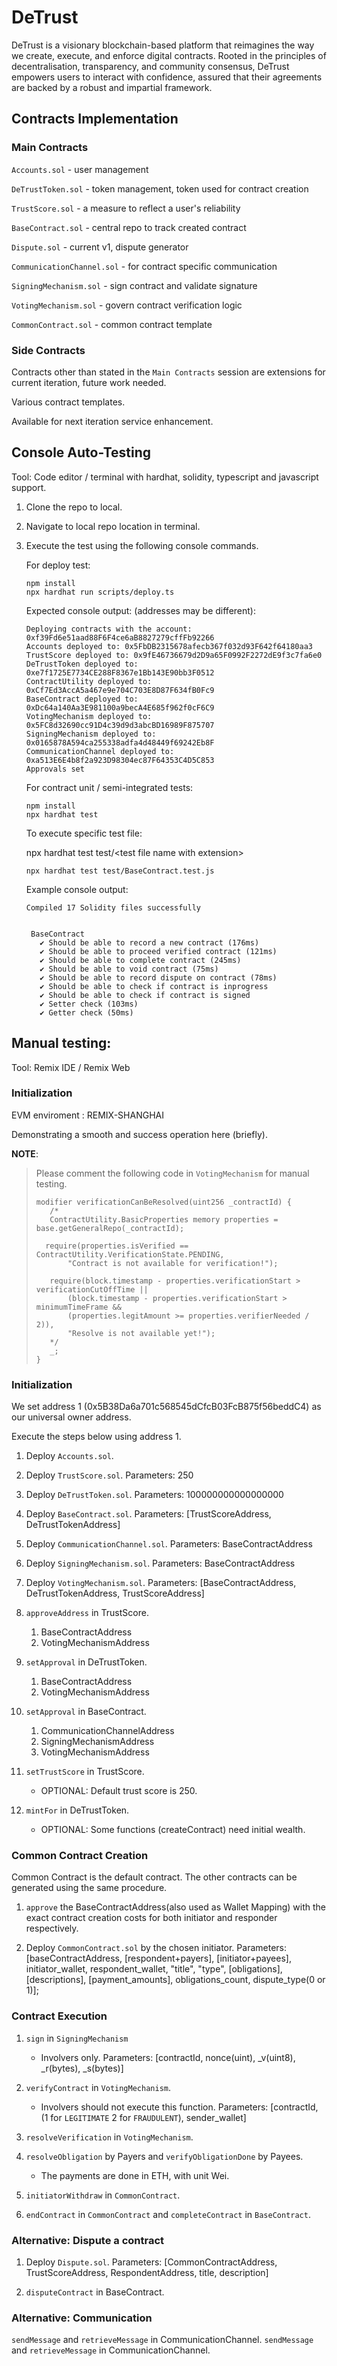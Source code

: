 # DeTrust

DeTrust is a visionary blockchain-based platform that reimagines the way we create,
execute, and enforce digital contracts. Rooted in the principles of decentralisation,
transparency, and community consensus, DeTrust empowers users to interact with
confidence, assured that their agreements are backed by a robust and impartial
framework.

## Contracts Implementation

### Main Contracts
`Accounts.sol` - user management

`DeTrustToken.sol` - token management, token used for contract creation

`TrustScore.sol` - a measure to reflect a user's reliability

`BaseContract.sol` - central repo to track created contract

`Dispute.sol` - current v1, dispute generator 

`CommunicationChannel.sol` - for contract specific communication

`SigningMechanism.sol` - sign contract and validate signature

`VotingMechanism.sol` - govern contract verification logic

`CommonContract.sol` - common contract template

### Side Contracts
Contracts other than stated in the `Main Contracts` session are extensions for current iteration, future work needed.

Various contract templates.

Available for next iteration service enhancement.

## Console Auto-Testing

Tool: Code editor / terminal with hardhat, solidity, typescript and javascript support.

1. Clone the repo to local.
2. Navigate to local repo location in terminal.
3. Execute the test using the following console commands.
   
   For deploy test:
   ```
   npm install
   npx hardhat run scripts/deploy.ts
   ```

   Expected console output: (addresses may be different):
   ```
   Deploying contracts with the account: 0xf39Fd6e51aad88F6F4ce6aB8827279cffFb92266
   Accounts deployed to: 0x5FbDB2315678afecb367f032d93F642f64180aa3
   TrustScore deployed to: 0x9fE46736679d2D9a65F0992F2272dE9f3c7fa6e0
   DeTrustToken deployed to: 0xe7f1725E7734CE288F8367e1Bb143E90bb3F0512
   ContractUtility deployed to: 0xCf7Ed3AccA5a467e9e704C703E8D87F634fB0Fc9
   BaseContract deployed to: 0xDc64a140Aa3E981100a9becA4E685f962f0cF6C9
   VotingMechanism deployed to: 0x5FC8d32690cc91D4c39d9d3abcBD16989F875707
   SigningMechanism deployed to: 0x0165878A594ca255338adfa4d48449f69242Eb8F
   CommunicationChannel deployed to: 0xa513E6E4b8f2a923D98304ec87F64353C4D5C853
   Approvals set
   ```

   For contract unit / semi-integrated tests:
   ```
   npm install
   npx hardhat test
   ```
   To execute specific test file:
   
   npx hardhat test test/<test file name with extension\>
   ```
   npx hardhat test test/BaseContract.test.js
   ```

   Example console output: 

   ```
   Compiled 17 Solidity files successfully


    BaseContract
      ✔ Should be able to record a new contract (176ms)
      ✔ Should be able to proceed verified contract (121ms)
      ✔ Should be able to complete contract (245ms)
      ✔ Should be able to void contract (75ms)
      ✔ Should be able to record dispute on contract (78ms)
      ✔ Should be able to check if contract is inprogress
      ✔ Should be able to check if contract is signed
      ✔ Setter check (103ms)
      ✔ Getter check (50ms)
   ```

## Manual testing:

Tool: Remix IDE / Remix Web

### Initialization
EVM enviroment : REMIX-SHANGHAI 

Demonstrating a smooth and success operation here (briefly).

**NOTE**:
> Please comment the following code in `VotingMechanism` for manual testing.
> ```
> modifier verificationCanBeResolved(uint256 _contractId) {
>    /*
>    ContractUtility.BasicProperties memory properties = base.getGeneralRepo(_contractId);
>
>   require(properties.isVerified == ContractUtility.VerificationState.PENDING, 
>        "Contract is not available for verification!");
>
>    require(block.timestamp - properties.verificationStart > verificationCutOffTime ||
>        (block.timestamp - properties.verificationStart > minimumTimeFrame &&
>        (properties.legitAmount >= properties.verifierNeeded / 2)), 
>        "Resolve is not available yet!");
>    */
>    _;
>}
>```

### Initialization
We set address 1 (0x5B38Da6a701c568545dCfcB03FcB875f56beddC4) as our universal owner address.

Execute the steps below using address 1.
1. Deploy `Accounts.sol`.

1. Deploy `TrustScore.sol`.
   Parameters: 250

1. Deploy `DeTrustToken.sol`.
   Parameters: 100000000000000000

1. Deploy `BaseContract.sol`.
   Parameters: [TrustScoreAddress, DeTrustTokenAddress]
   
1. Deploy `CommunicationChannel.sol`.
   Parameters: BaseContractAddress

1. Deploy `SigningMechanism.sol`.
   Parameters: BaseContractAddress

1. Deploy `VotingMechanism.sol`.
   Parameters: [BaseContractAddress, DeTrustTokenAddress, TrustScoreAddress]

1. `approveAddress` in TrustScore.
    1. BaseContractAddress
    2. VotingMechanismAddress

1. `setApproval` in DeTrustToken.
   1. BaseContractAddress
   2. VotingMechanismAddress
   
1. `setApproval` in BaseContract.
   1. CommunicationChannelAddress
   2. SigningMechanismAddress
   3. VotingMechanismAddress

1. `setTrustScore` in TrustScore. 
   - OPTIONAL: Default trust score is 250.
   
1. `mintFor` in DeTrustToken.
   - OPTIONAL: Some functions (createContract) need initial wealth.

### Common Contract Creation
Common Contract is the default contract. The other contracts can be generated using the same procedure.

1. `approve` the BaseContractAddress(also used as Wallet Mapping) with the exact contract creation costs for both initiator and responder respectively.

1. Deploy `CommonContract.sol` by the chosen initiator.
   Parameters: 
    [baseContractAddress, [respondent+payers], 
    [initiator+payees], initiator_wallet, respondent_wallet,
    "title", "type", [obligations], [descriptions], [payment_amounts], obligations_count, dispute_type(0 or 1)];

### Contract Execution

1. `sign` in `SigningMechanism`
   - Involvers only.
   Parameters:
   [contractId, nonce(uint), _v(uint8), _r(bytes), _s(bytes)]

1. `verifyContract` in `VotingMechanism`.
   - Involvers should not execute this function.
   Parameters:
   [contractId, (1 for `LEGITIMATE` 2 for `FRAUDULENT`), sender_wallet]

1. `resolveVerification` in `VotingMechanism`.
   
1. `resolveObligation` by Payers and `verifyObligationDone` by Payees.
   - The payments are done in ETH, with unit Wei.

1. `initiatorWithdraw` in `CommonContract`.

1. `endContract` in `CommonContract` and `completeContract` in `BaseContract`.
   
### Alternative: Dispute a contract

1. Deploy `Dispute.sol`.
   Parameters:
   [CommonContractAddress, TrustScoreAddress, RespondentAddress, title, description]

1. `disputeContract` in BaseContract.

### Alternative: Communication

`sendMessage` and `retrieveMessage` in CommunicationChannel.
`sendMessage` and `retrieveMessage` in CommunicationChannel.
